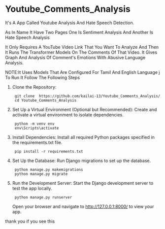 # Youtube_Comments_Analysis
It's A App Called Youtube Analysis And Hate Speech Detection.

As In Name It Have Two Pages One Is Sentiment Analysis And Another Is Hate Speech Analysis


It Only Requires A YouTube Video Link That You Want To Analyze And Then It Runs The Transformer Models On The Comments Of That Video. It Gives Graph And Analysis Of Comment's Emotions With Abusive Language Analysis.

NOTE:It Uses Models That Are Configured For Tamil And English Language
j
To Run It Follow The Following Steps

1. Clone the Repository:

        git clone  https://github.com/kailai-13/Youtube_Comments_Analysis/
        cd Youtube_Comments_Analysis


3. Set Up a Virtual Environment (Optional but Recommended):
Create and activate a virtual environment to isolate dependencies.

        python -m venv env
        env\Scripts\activate

3. Install Dependencies:
      Install all required Python packages specified in the requirements.txt file.

        pip install -r requirements.txt


4. Set Up the Database:
      Run Django migrations to set up the database.

        python manage.py makemigrations
        python manage.py migrate

5. Run the Development Server:
      Start the Django development server to test the app locally.

        python manage.py runserver
      Open your browser and navigate to http://127.0.0.1:8000/ to view your app.



thank you if you see this 
